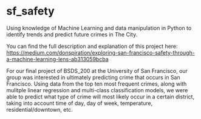 # sf_safety
Using knowledge of Machine Learning and data manipulation in Python to identify trends and predict future crimes in The City.

You can find the full description and explanation of this project here: https://medium.com/donspiration/exploring-san-francisco-safety-through-a-machine-learning-lens-ab313059bcba

For our final project of BSDS_200 at the University of San Francisco, our group was interested in ultimately predicting crime that occurs in San Francisco. Using data from the top ten most frequent crimes, along with mulitple linear regression and multi-class classification models, we were able to predict what type of crime will most likely occur in a certain district, taking into account time of day, day of week, temperature, residential/downtown, etc. 

